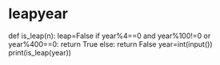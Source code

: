 # leapyear
def is_leap(n):     leap=False     if year%4==0 and year%100!=0 or year%400==0:         return True     else:           return False year=int(input()) print(is_leap(year))
